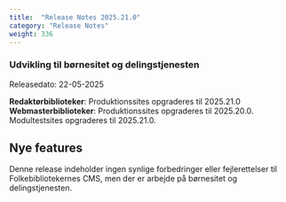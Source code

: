 ```yaml
---
title:  "Release Notes 2025.21.0"
category: "Release Notes"
weight: 336
---  
```


### Udvikling til børnesitet og delingstjenesten

Releasedato: 22-05-2025

**Redaktørbiblioteker**: Produktionssites opgraderes til 2025.21.0\
**Webmasterbiblioteker**: Produktionssites opgraderes til 2025.20.0. Modultestsites opgraderes til 2025.21.0.

## Nye features
Denne release indeholder ingen synlige forbedringer eller fejlerettelser til Folkebibliotekernes CMS, men der er arbejde på børnesitet og delingstjenesten.

